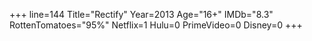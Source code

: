 +++
line=144
Title="Rectify"
Year=2013
Age="16+"
IMDb="8.3"
RottenTomatoes="95%"
Netflix=1
Hulu=0
PrimeVideo=0
Disney=0
+++

